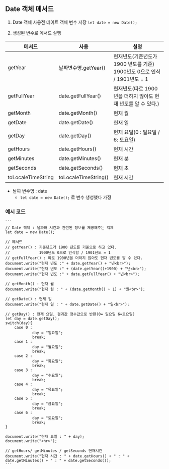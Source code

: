 ## Date 객체 메서드

1. Date 객체 사용전 데이트 객체 변수 저장
   `let date = new Date();`

2. 생성된 변수로 메서드 실행

| 메서드             | 사용                 | 설명                                                                          |
| ------------------ | -------------------- | ----------------------------------------------------------------------------- |
| getYear            | 날짜변수명.getYear() | 현재년도(기준년도가 1900 년도를 기준) <br> 1900년도 0으로 인식 / 1901년도 = 1 |
| getFullYear        | date.getFullYear()   | 현재년도(따로 1900년을 더하지 않아도 현재 년도를 알 수 있다.)                 |
| getMonth           | date.getMonth()      | 현재 월                                                                       |
| getDate            | date.getDate()       | 현재 일                                                                       |
| getDay             | date.getDay()        | 현재 요일(0 : 일요일 / 6: 토요일)                                             |
| getHours           | date.getHours()      | 현재 시간                                                                     |
| getMinutes         | date.getMinutes()    | 현재 분                                                                       |
| getSeconds         | date.getSeconds()    | 현재 초                                                                       |
| toLocaleTimeString | toLocaleTimeString() | 현재 시간                                                                     |

- 날짜 변수명 : date
  - `let date = new Date();` 로 변수 생성했다 가정

### 예시 코드

    ```
    // Date 객체 : 날짜와 시간과 관련된 정보를 제공해주는 객체
    let date = new Date();

    // 메서드
    // getYear() : 기준년도가 1900 년도를 기준으로 하고 있다.
    //             1900년도 0으로 인식함 / 1901년도 = 1
    // getFullYear() : 따로 1900년을 더하지 않아도 현재 년도를 알 수 있다.
    document.write("현재 년도 :" + date.getYear() + "년<br>");
    document.write("현재 년도 :" + (date.getYear()+1900) + "년<br>");
    document.write("현재 년도 :" + date.getFullYear() + "년<br>");

    // getMonth() : 현재 월
    document.write("현재 월 : " + (date.getMonth() + 1) + "월<br>");

    // getDate() : 현재 일
    document.write("현재 일 : " + date.getDate() + "일<br>");

    // getDay() : 현재 요일, 결과값 정수값으로 반환(0= 일요일 6=토요일)
    let day = date.getDay();
    switch(day){
        case 0 :
                day = "일요일";
                break;
        case 1 :
                day = "월요일";
                break;
        case 2 :
                day = "화요일";
                break;
        case 3 :
                day = "수요일";
                break;
        case 4 :
                day = "목요일";
                break;
        case 5 :
                day = "금요일";
                break;
        case 6 :
                day = "토요일";
                break;
    }

    document.write("현재 요일 : " + day);
    document.write("<hr>");

    // getHours/ getMinutes / getSeconds 현재시간
    document.write("현재 시간 : " + date.getHours() + " : " + date.getMinutes() + " : " + date.getSeconds());
    ```
